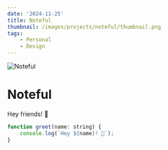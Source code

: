```yaml
---
date: '2024-11-25'
title: Noteful
thumbnail: /images/projects/noteful/thumbnail.png
tags:
    - Personal
    - Design
---
```


<img src="/images/projects/noteful.png" alt="Noteful" class="w-full h-56 object-cover mb-4 rounded-lg shadow-lg" />

# Noteful

Hey friends! 👋

```js
function greet(name: string) {
	console.log(`Hey ${name}! 👋`);
}
```
